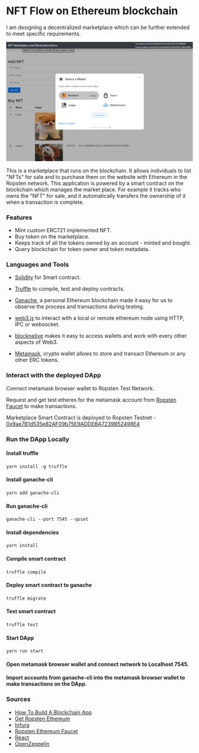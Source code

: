 # **NFT Flow on Ethereum blockchain**

I am designing a decentralized marketplace which can be further extended to meet specific requirements. 

![](images/screen.png)

This is a marketplace that runs on the blockchain. It allows individuals to list "NFTs" for sale and to purchase them on the website with Ethereum in the Ropsten network. This application is powered by a smart contract on the blockchain which manages the market place. For example it tracks who owns the "NFT" for sale, and it automatically transfers the ownership of it when a transaction is complete.


### Features
- Mint custom ERC721 implemented NFT.
- Buy token on the marketplace.
- Keeps track of all the tokens owned by an account - minted and bought.
- Query blockchain for token owner and token metadata.


### **Languages and Tools**
- [Solidity](https://docs.soliditylang.org/en/v0.7.6/) for Smart contract.

- [Truffle](https://www.trufflesuite.com/truffle) to compile, test and deploy contracts.

- [Ganache](https://www.trufflesuite.com/ganache), a personal Ethereum blockchain made it easy for us to observe the process and transactions during testing.

- [web3.js](https://web3js.readthedocs.io/en/v1.3.4/) to interact with a local or remote ethereum node using HTTP, IPC or websocket.

- [blocknative](https://docs.blocknative.com/onboard) makes it easy to access wallets and work with every other aspects of Web3.

- [Metamask](https://docs.metamask.io/guide/getting-started.html), crypto wallet allows to store and transact Ethereum or any other ERC tokens.
 

### Interact with the deployed DApp
Connect metamask browser wallet to Ropsten Test Network.

Request and get test etheres for the metamask account from [Ropsten Faucet](https://faucet.ropsten.be/) to make transactions.

Marketplace Smart Contract is deployed to Ropsten Testnet - [0x9ae7B1d535e82AF09b75E9ADDEBA7239B52498E4](https://ropsten.etherscan.io/address/0x9ae7B1d535e82AF09b75E9ADDEBA7239B52498E4)

 
### Run the DApp Locally
#### Install truffle
```
yarn install -g truffle
```
#### Install ganache-cli
```
yarn add ganache-cli
```
#### Run ganache-cli
```
ganache-cli --port 7545 --quiet
```
#### Install dependencies
```
yarn install
```
#### Compile smart contract
```
truffle compile
```
#### Deploy smart contract to ganache
```
truffle migrate
```
#### Test smart contract
```
truffle test
```
#### Start DApp
```
yarn run start
```
#### Open metamask browser wallet and connect network to Localhost 7545.
#### Import accounts from ganache-cli into the metamask browser wallet to make transactions on the DApp.


### **Sources**
* [How To Build A Blockchain App ](https://www.dappuniversity.com/articles/how-to-build-a-blockchain-app#dependencies)
* [Get Ropsten Ethereum](https://medium.com/bitfwd/get-ropsten-ethereum-the-easy-way-f2d6ece21763)
* [Infura](https://infura.io) 
* [Ropsten Ethereum Faucet](https://faucet.ropsten.be)
* [React](https://reactjs.org)
* [OpenZeppelin](https://openzeppelin.com/contracts/)
